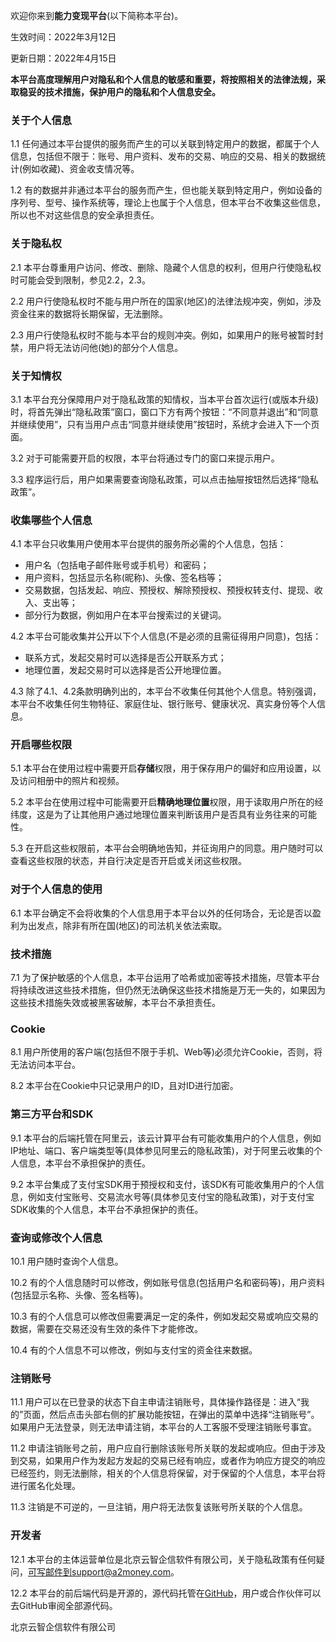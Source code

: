 欢迎你来到**能力变现平台**(以下简称本平台)。

生效时间：2022年3月12日

更新日期：2022年4月15日

**本平台高度理解用户对隐私和个人信息的敏感和重要，将按照相关的法律法规，采取稳妥的技术措施，保护用户的隐私和个人信息安全。**

### **关于个人信息** 

1.1 任何通过本平台提供的服务而产生的可以关联到特定用户的数据，都属于个人信息，包括但不限于：账号、用户资料、发布的交易、响应的交易、相关的数据统计(例如收藏)、资金收支情况等。

1.2 有的数据并非通过本平台的服务而产生，但也能关联到特定用户，例如设备的序列号、型号、操作系统等，理论上也属于个人信息，但本平台不收集这些信息，所以也不对这些信息的安全承担责任。

### **关于隐私权** 

2.1 本平台尊重用户访问、修改、删除、隐藏个人信息的权利，但用户行使隐私权时可能会受到限制，参见2.2，2.3。

2.2 用户行使隐私权时不能与用户所在的国家(地区)的法律法规冲突，例如，涉及资金往来的数据将长期保留，无法删除。

2.3 用户行使隐私权时不能与本平台的规则冲突。例如，如果用户的账号被暂时封禁，用户将无法访问他(她)的部分个人信息。

### **关于知情权**

3.1 本平台充分保障用户对于隐私政策的知情权，当本平台首次运行(或版本升级)时，将首先弹出“隐私政策”窗口，窗口下方有两个按钮：“不同意并退出”和“同意并继续使用”，只有当用户点击“同意并继续使用”按钮时，系统才会进入下一个页面。

3.2 对于可能需要开启的权限，本平台将通过专门的窗口来提示用户。

3.3 程序运行后，用户如果需要查询隐私政策，可以点击抽屉按钮然后选择“隐私政策”。

### **收集哪些个人信息** 

4.1 本平台只收集用户使用本平台提供的服务所必需的个人信息，包括：
* 用户名（包括电子邮件账号或手机号）和密码；
* 用户资料，包括显示名称(昵称)、头像、签名档等；
* 交易数据，包括发起、响应、预授权、解除预授权、预授权转支付、提现、收入、支出等；
* 部分行为数据，例如用户在本平台搜索过的关键词。

4.2 本平台可能收集并公开以下个人信息(不是必须的且需征得用户同意)，包括：
* 联系方式，发起交易时可以选择是否公开联系方式；
* 地理位置，发起交易时可以选择是否公开地理位置。

4.3 除了4.1、4.2条款明确列出的，本平台不收集任何其他个人信息。特别强调，本平台不收集任何生物特征、家庭住址、银行账号、健康状况、真实身份等个人信息。

### **开启哪些权限**

5.1 本平台在使用过程中需要开启**存储**权限，用于保存用户的偏好和应用设置，以及访问相册中的照片和视频。

5.2 本平台在使用过程中可能需要开启**精确地理位置**权限，用于读取用户所在的经纬度，这是为了让其他用户通过地理位置来判断该用户是否具有业务往来的可能性。

5.3 在开启这些权限前，本平台会明确地告知，并征询用户的同意。用户随时可以查看这些权限的状态，并自行决定是否开启或关闭这些权限。

### **对于个人信息的使用** 

6.1 本平台确定不会将收集的个人信息用于本平台以外的任何场合，无论是否以盈利为出发点，除非有所在国(地区)的司法机关依法索取。

### **技术措施** 

7.1 为了保护敏感的个人信息，本平台运用了哈希或加密等技术措施，尽管本平台将持续改进这些技术措施，但仍然无法确保这些技术措施是万无一失的，如果因为这些技术措施失效或被黑客破解，本平台不承担责任。

### **Cookie**

8.1 用户所使用的客户端(包括但不限于手机、Web等)必须允许Cookie，否则，将无法访问本平台。

8.2 本平台在Cookie中只记录用户的ID，且对ID进行加密。

### **第三方平台和SDK**

9.1 本平台的后端托管在阿里云，该云计算平台有可能收集用户的个人信息，例如IP地址、端口、客户端类型等(具体参见阿里云的隐私政策)，对于阿里云收集的个人信息，本平台不承担保护的责任。

9.2 本平台集成了支付宝SDK用于预授权和支付，该SDK有可能收集用户的个人信息，例如支付宝账号、交易流水号等(具体参见支付宝的隐私政策)，对于支付宝SDK收集的个人信息，本平台不承担保护的责任。

### **查询或修改个人信息**

10.1 用户随时查询个人信息。

10.2 有的个人信息随时可以修改，例如账号信息(包括用户名和密码等)，用户资料(包括显示名称、头像、签名档等)。

10.3 有的个人信息可以修改但需要满足一定的条件，例如发起交易或响应交易的数据，需要在交易还没有生效的条件下才能修改。

10.4 有的个人信息不可以修改，例如与支付宝的资金往来数据。

### **注销账号**

11.1 用户可以在已登录的状态下自主申请注销账号，具体操作路径是：进入“我的”页面，然后点击头部右侧的扩展功能按钮，在弹出的菜单中选择“注销账号”。如果用户无法登录，则无法申请注销，本平台的人工客服不受理注销账号事宜。

11.2 申请注销账号之前，用户应自行删除该账号所关联的发起或响应。但由于涉及到交易，如果用户作为发起方发起的交易已经有响应，或者作为响应方提交的响应已经签约，则无法删除，相关的个人信息将保留，对于保留的个人信息，本平台将进行匿名化处理。

11.3 注销是不可逆的，一旦注销，用户将无法恢复该账号所关联的个人信息。

### **开发者**

12.1 本平台的主体运营单位是北京云智企信软件有限公司，关于隐私政策有任何疑问，可写邮件到support@a2money.com。

12.2 本平台的前后端代码是开源的，源代码托管在[GitHub](https://github.com/laoxu1966/)，用户或合作伙伴可以去GitHub审阅全部源代码。

北京云智企信软件有限公司